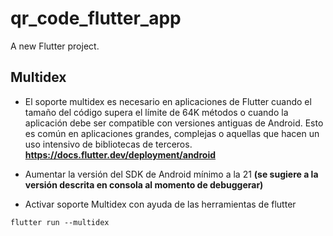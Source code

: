# qr_code_flutter_app

A new Flutter project.

## Multidex

- El soporte multidex es necesario en aplicaciones de Flutter cuando el tamaño del código supera el límite de 64K métodos o cuando la aplicación debe ser compatible con versiones antiguas de Android. Esto es común en aplicaciones grandes, complejas o aquellas que hacen un uso intensivo de bibliotecas de terceros. **https://docs.flutter.dev/deployment/android**

- Aumentar la versión del SDK de Android mínimo a la 21 **(se sugiere a la versión descrita en consola al momento de debuggerar)**
- Activar soporte Multidex con ayuda de las herramientas de flutter
```
flutter run --multidex
```

